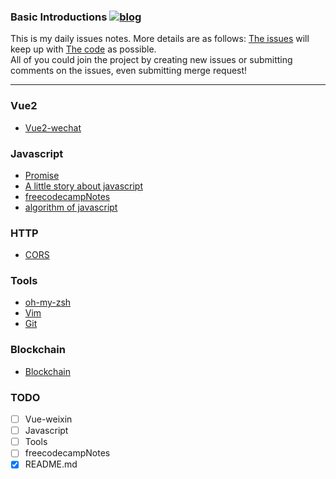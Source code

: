 ### Basic Introductions  [![blog](https://avatars3.githubusercontent.com/u/17020223?s=18&v=4)](https://eyea.github.io/)

This is my daily issues notes. More details are as follows:
[The issues](https://github.com/eyea/DailyIssues/issues) will keep up with [The code](https://github.com/eyea/DailyIssues) as possible.<br>
All of you could join the project by creating new issues or submitting comments on the issues, even submitting merge request!<br>


---

### Vue2
- [Vue2-wechat](https://github.com/eyea/vue-wechat)

### Javascript
 - [Promise](https://github.com/eyea/DailyIssues/issues/3)
 - [A little story about javascript](https://github.com/eyea/DailyIssues/issues/11)
 - [freecodecampNotes](https://github.com/eyea/freecodecampNotes/issues)
 - [algorithm of javascript](https://github.com/eyea/dailyIssues/issues/14)

### HTTP
- [CORS](https://github.com/eyea/DailyIssues/issues/5)

### Tools
- [oh-my-zsh](https://github.com/eyea/DailyIssues/issues/2)
- [Vim](https://github.com/eyea/DailyIssues/issues/1)
- [Git](https://github.com/eyea/DailyIssues/issues/4)

### Blockchain
- [Blockchain](https://github.com/eyea/DailyIssues/issues/8)

### TODO
- [ ] Vue-weixin
- [ ] Javascript
- [ ] Tools
- [ ] freecodecampNotes
- [x] README.md
